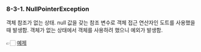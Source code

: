 ### 8-3-1. NullPointerException

객체 참조가 없는 상태. null 값을 갖는 참조 변수로 객체 접근 연산자인 도트를 사용했을 때 발생함. 객체가 없는 상태에서 객체를 사용하려 했으니 예외가 발생함.

👉🏻 [예제](https://github.com/gimhanul/Java/tree/master/src/exception/NullPointerExceptionTest.java)